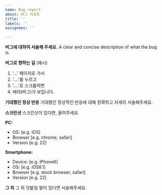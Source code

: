 ```yaml
---
name: Bug report
about: 버그 리포트
title: ''
labels: ''
assignees: ''

---
```


**버그에 대하여 서술해 주세요.**
A clear and concise description of what the bug is.

**버그로 향하는 길**
 (예시)
1. '...' 페이지로 가서
2. '....'를 누르고
3. '....'로 스크롤하면
4. 에러(버그)가 보입니다.

**기대했던 정상 반응**
기대했던 정상적인 반응에 대해 정확하고 자세히 서술해주세요.

**스크린샷**
스크린샷이 있다면, 올려주세요.

**PC:**
 - OS: [e.g. iOS]
 - Browser [e.g. chrome, safari]
 - Version [e.g. 22]

**Smartphone:**
 - Device: [e.g. iPhone6]
 - OS: [e.g. iOS8.1]
 - Browser [e.g. stock browser, safari]
 - Version [e.g. 22]

**그 외**
그 외 덧붙일 말이 있다면 서술해주세요.
